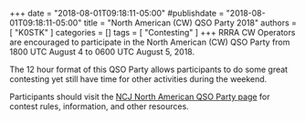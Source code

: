 +++
date = "2018-08-01T09:18:11-05:00"
#publishdate = "2018-08-01T09:18:11-05:00"
title = "North American (CW) QSO Party 2018"
authors = [ "K0STK" ]
categories = []
tags = [ "Contesting" ]
+++
RRRA CW Operators are encouraged to participate in the North American (CW) QSO
Party from 1800 UTC August 4 to 0600 UTC August 5, 2018.

The 12 hour format of this QSO Party allows participants to do some
great contesting yet still have time for other activities during the
weekend.

Participants should visit the
[NCJ North American QSO Party page](http://ncjweb.com/naqp/)
for contest rules, information, and other resources.
<!--more-->
